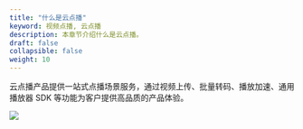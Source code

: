 ```yaml
---
title: "什么是云点播"
keyword: 视频点播, 云点播
description: 本章节介绍什么是云点播。
draft: false
collapsible: false
weight: 10
---
```


云点播产品提供一站式点播场景服务，通过视频上传、批量转码、播放加速、通用播放器 SDK 等功能为客户提供高品质的产品体验。

![](../../_images/vod.png)
